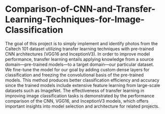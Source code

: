 # Comparison-of-CNN-and-Transfer-Learning-Techniques-for-Image-Classification

The goal of this project is to simply implement and identify photos from the Caltech 101 dataset utilizing transfer learning techniques with pre-trained CNN architectures (VGG16 and InceptionV3). In order to improve model performance, transfer learning entails applying knowledge from a source domain—pre-trained models—to a target domain—our particular dataset. We fine-tune the model for our goal by adding custom dense layers for classification and freezing the convolutional basis of the pre-trained models. This method produces better classification efficiency and accuracy since the trained models include extensive feature learning from large-scale datasets such as ImageNet. The effectiveness of transfer learning in improving image classification tasks is demonstrated by the performance comparison of the CNN, VGG16, and InceptionV3 models, which offers important insights into model selection and architecture for related projects.
